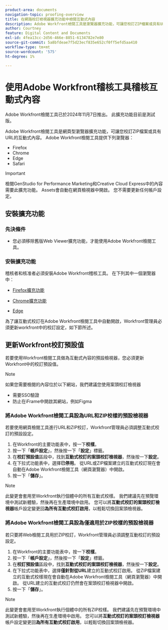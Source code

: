 ```yaml
---
product-area: documents
navigation-topic: proofing-overview
title: 在網路校訂檢視器擴充功能中檢閱互動式內容
description: Adobe Workfront檢閱工具是瀏覽器擴充功能，可讓您校訂ZIP檔案或具有URL的互動式內容。
author: Courtney
feature: Digital Content and Documents
exl-id: 4fea13cc-2d56-466e-8851-6134782e7e80
source-git-commit: 5a8bfdeae7f5d23ecf835e652cf0ff5efd5aa410
workflow-type: tm+mt
source-wordcount: '575'
ht-degree: 1%

---
```


# 使用Adobe Workfront稽核工具稽核互動式內容

<span class="preview">Adobe Workfront檢閱工具已於2024年11月7日推出。 此擴充功能目前是測試版。</span>

Adobe Workfront檢閱工具是網頁型瀏覽器擴充功能，可讓您校訂ZIP檔案或具有URL的互動式內容。 Adobe Workfront檢閱工具提供下列瀏覽器：

* Firefox
* Chrome
* Edge
* Safari

>[!IMPORTANT]
>
>檢閱GenStudio for Performance Marketing和Creative Cloud Express中的內容需要此擴充功能。 Assets會自動在網頁檢視器中開啟。 您不需要更新任何帳戶設定。


## 安裝擴充功能

### 先決條件

* 您必須移除舊版Web Viewer擴充功能，才能使用Adobe Workfront檢閱工具。

### 安裝擴充功能

稽核者和核准者必須安裝Adobe Workfront稽核工具。 在下列其中一個瀏覽器中：

* [Firefox擴充功能](https://addons.mozilla.org/en-US/firefox/addon/adobe-workfront-review-tool/)

* [Chrome擴充功能](https://chromewebstore.google.com/detail/adobe-workfront-review-to/lhdepbgeilldghlfnankdnponhljpgml)

* [Edge](https://microsoftedge.microsoft.com/addons/detail/adobe-workfront-review-to/llhapmaiiddmcamgeapaipjpagnoijen)


為了讓互動式校訂在Adobe Workfront檢閱工具中自動開啟，Workfront管理員必須更新workfront中的校訂設定，如下節所述。

## 更新Workfront校訂預設值

若要使用Workfront檢閱工具做為互動式內容的預設檢視器，您必須更新Workfront中的校訂預設值。

>[!NOTE]
>
>如果您需要檢閱的內容位於以下網站，我們建議您使用案頭校訂檢視器
>
>* 需要SSO驗證
>* 防止在iFrame中開啟其網站，例如Figma

### 將Adobe Workfront檢閱工具設為URL和ZIP校樣的預設檢視器

若要使用網頁檢閱工具進行URL和ZIP校訂，Workfront管理員必須調整互動式校訂的預設設定。

1. 在Workfront的主要功能表中，按一下&#x200B;**校樣**。
1. 按一下「**帳戶設定**」，然後按一下「**設定**」標籤。
1. 在&#x200B;**校訂預設值**&#x200B;區段中，找到&#x200B;**互動式校訂的案頭校訂檢視器**，然後按一下&#x200B;**設定**。
1. 在下拉式功能表中，選擇&#x200B;**已停用**。 從URL或ZIP檔案建立的互動式校訂現在會自動在Adobe Workfront檢閱工具（網頁瀏覽器）中開啟。
1. 按一下「**儲存**」。

>[!NOTE]
>
>此變更會套用至Workfront執行個體中的所有互動式校樣。 我們建議先在預覽環境中測試新體驗，然後再在生產環境中啟用。 您可以將&#x200B;**互動式校訂的案頭校訂檢視器**&#x200B;帳戶設定變更回&#x200B;**為所有互動式校訂啟用**，以輕鬆切換回案頭檢視器。

### 將Adobe Workfront檢閱工具設為僅適用於ZIP校樣的預設檢視器

若只要將Web檢閱工具用於ZIP校訂，Workfront管理員必須調整互動校訂的預設設定。

1. 在Workfront的主要功能表中，按一下&#x200B;**校樣**。
1. 按一下「**帳戶設定**」，然後按一下「**設定**」標籤。
1. 在&#x200B;**校訂預設值**&#x200B;區段中，找到&#x200B;**互動式校訂的案頭校訂檢視器**，然後按一下&#x200B;**設定**。
1. 在下拉式功能表中，選擇&#x200B;**僅針對從URL**&#x200B;建立的互動式校訂啟用。 從ZIP檔案建立的互動式校樣現在會自動在Adobe Workfront檢閱工具（網頁瀏覽器）中開啟。 從URL建立的互動式校訂仍然會在案頭校訂檢視器中開啟。
1. 按一下「**儲存**」。

>[!NOTE]
>
>此變更會套用至Workfront執行個體中的所有ZIP校樣。 我們建議先在預覽環境中測試新體驗，然後再在生產環境中啟用。 您可以將&#x200B;**互動式校訂的案頭校訂檢視器**&#x200B;帳戶設定變更回&#x200B;**為所有互動式校訂啟用**，以輕鬆切換回案頭檢視器。

